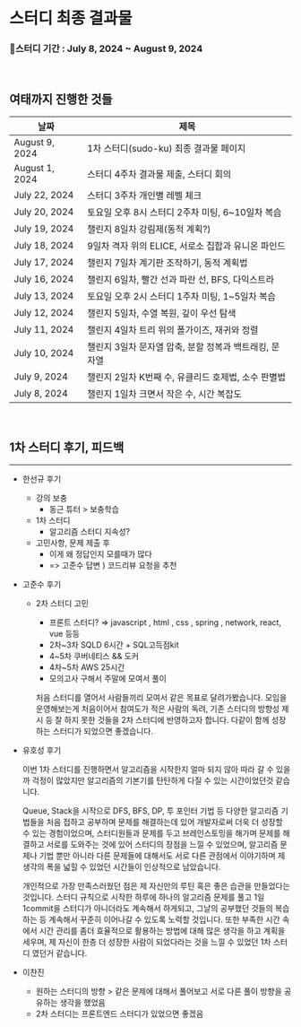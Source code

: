 # 스터디 최종 결과물

### 📅스터디 기간 : July 8, 2024 ~ August 9, 2024

<br>

## 여태까지 진행한 것들

| 날짜 | 제목 |
| --- | --- |
| August 9, 2024 | 1차 스터디(sudo-ku) 최종 결과물 페이지 |
| August 1, 2024 | 스터디 4주차 결과물 제출, 스터디 회의 |
| July 22, 2024 | 스터디 3주차 개인별 레벨 체크 |
| July 20, 2024 | 토요일 오후 8시 스터디 2주차 미팅, 6~10일차 복습 |
| July 19, 2024 | 챌린지 8일차 강림제(동적 계획?) |
| July 18, 2024 | 9일차 격자 위의 ELICE, 서로소 집합과 유니온 파인드 |
| July 17, 2024 | 챌린지 7일차 계기판 조작하기, 동적 계획법 |
| July 16, 2024 | 챌린지 6일차, 빨간 선과 파란 선, BFS, 다익스트라 |
| July 13, 2024 | 토요일 오후 2시 스터디 1주차 미팅, 1~5일차 복습 |
| July 12, 2024 | 챌린지 5일차, 수열 복원, 깊이 우선 탐색 |
| July 11, 2024 | 챌린지 4일차 트리 위의 폴가이즈, 재귀와 정렬 |
| July 10, 2024 | 챌린지 3일차 문자열 압축, 분할 정복과 백트래킹, 문자열 |
| July 9, 2024 | 챌린지 2일차 K번째 수, 유클리드 호제법, 소수 판별법 |
| July 8, 2024 | 챌린지 1일차 크면서 작은 수, 시간 복잡도 |


<br>

## 1차 스터디 후기, 피드백

---

- 한선규 후기
    - 강의 보충
        - 동근 튜터 > 보충학습
    - 1차 스터디
        - 알고리즘 스터디 지속성?
    - 고민사항, 문제 제출 후 
        - 이게 왜 정답인지 모를때가 많다
        - => 고준수 답변 ) 코드리뷰 요청을 추천

- 고준수 후기
    - 2차 스터디 고민
        - 프론트 스터디? ⇒ javascript , html , css , spring , network, react, vue 등등
        - 2차~3차 SQLD 6시간 + SQL고득점kit 
        - 4~5차 쿠버네티스 && 도커
        - 4차~5차 AWS  25시간 
        - 모의고사 구해서 주말에 모여서 풀이
     
      처음 스터디를 열어서 사람들끼리 모여서 같은 목표로 달려가봤습니다.
      모임을 운영해보는게 처음이어서 참여도가 적은 사람의 독려, 기존 스터디의 방향성 제시 등 잘 하지 못한 것들을
      2차 스터디에 반영하고자 합니다. 다같이 함께 성장하는 스터디가 되었으면 좋겠습니다.

- 유호성 후기

  이번 1차 스터디를 진행하면서 알고리즘을 시작한지 얼마 되지 않아 따라 갈 수 있을까 걱정이 많았지만 알고리즘의 기본기를 탄탄하게 다질 수 있는 시간이었던것 같습니다.

  Queue, Stack을 시작으로 DFS, BFS, DP, 투 포인터 기법 등 다양한 알고리즘 기법들을 처음 접하고 공부하며 문제를 해결하는데 있어 개발자로써 더욱 더 성장할 수 있는 경험이었으며, 스터디원들과 문제를 두고 브레인스토밍을 해가며 문제를 해결하고 서로를 도와주는 것에 있어 스터디의 장점을 느낄 수 있었으며, 알고리즘 문제나 기법 뿐만 아니라 다른 문제들에 대해서도 서로 다른 관점에서 이야기하며 제 생각의 폭을 넓힐 수 있었던 시간들이 인상적으로 남았습니다.

  개인적으로 가장 만족스러웠던 점은 제 자신만의 루틴 혹은 좋은 습관을 만들었다는 것입니다. 스터디 규칙으로 시작한 하루에 하나의 알고리즘 문제를 풀고 1일 1commit을 스터디가 아니더라도 계속해서 하게되고, 그날의 공부했던 것들의 복습하는 등 계속해서 꾸준히 이어나갈 수 있도록 노력할 것입니다. 또한 부족한 시간 속에서 시간 관리를 좀더 효율적으로 활용하는 방법에 대해 많은 생각을 하고 계획을 세우며, 제 자신이 한층 더 성장한 사람이 되었다라는 것을 느낄 수 있었던 1차 스터디 였던거 같습니다.

- 이찬진
    - 원하는 스터디의 방향 > 같은 문제에 대해서 풀어보고 서로 다른 풀이 방향을 공유하는 생각을 했었음
    - 2차 스터디는 프론트엔드 스터디가 있었으면 좋겠음
